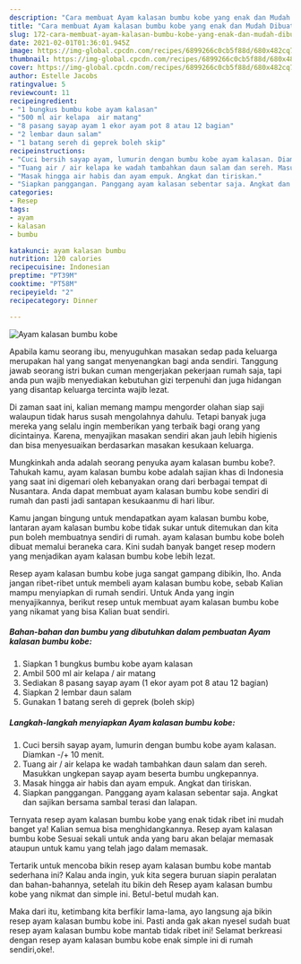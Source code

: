 ```yaml
---
description: "Cara membuat Ayam kalasan bumbu kobe yang enak dan Mudah Dibuat"
title: "Cara membuat Ayam kalasan bumbu kobe yang enak dan Mudah Dibuat"
slug: 172-cara-membuat-ayam-kalasan-bumbu-kobe-yang-enak-dan-mudah-dibuat
date: 2021-02-01T01:36:01.945Z
image: https://img-global.cpcdn.com/recipes/6899266c0cb5f88d/680x482cq70/ayam-kalasan-bumbu-kobe-foto-resep-utama.jpg
thumbnail: https://img-global.cpcdn.com/recipes/6899266c0cb5f88d/680x482cq70/ayam-kalasan-bumbu-kobe-foto-resep-utama.jpg
cover: https://img-global.cpcdn.com/recipes/6899266c0cb5f88d/680x482cq70/ayam-kalasan-bumbu-kobe-foto-resep-utama.jpg
author: Estelle Jacobs
ratingvalue: 5
reviewcount: 11
recipeingredient:
- "1 bungkus bumbu kobe ayam kalasan"
- "500 ml air kelapa  air matang"
- "8 pasang sayap ayam 1 ekor ayam pot 8 atau 12 bagian"
- "2 lembar daun salam"
- "1 batang sereh di geprek boleh skip"
recipeinstructions:
- "Cuci bersih sayap ayam, lumurin dengan bumbu kobe ayam kalasan. Diamkan -/+ 10 menit."
- "Tuang air / air kelapa ke wadah tambahkan daun salam dan sereh. Masukkan ungkepan sayap ayam beserta bumbu ungkepannya."
- "Masak hingga air habis dan ayam empuk. Angkat dan tiriskan."
- "Siapkan panggangan. Panggang ayam kalasan sebentar saja. Angkat dan sajikan bersama sambal terasi dan lalapan."
categories:
- Resep
tags:
- ayam
- kalasan
- bumbu

katakunci: ayam kalasan bumbu 
nutrition: 120 calories
recipecuisine: Indonesian
preptime: "PT39M"
cooktime: "PT58M"
recipeyield: "2"
recipecategory: Dinner

---
```



![Ayam kalasan bumbu kobe](https://img-global.cpcdn.com/recipes/6899266c0cb5f88d/680x482cq70/ayam-kalasan-bumbu-kobe-foto-resep-utama.jpg)

Apabila kamu seorang ibu, menyuguhkan masakan sedap pada keluarga merupakan hal yang sangat menyenangkan bagi anda sendiri. Tanggung jawab seorang istri bukan cuman mengerjakan pekerjaan rumah saja, tapi anda pun wajib menyediakan kebutuhan gizi terpenuhi dan juga hidangan yang disantap keluarga tercinta wajib lezat.

Di zaman  saat ini, kalian memang mampu mengorder olahan siap saji walaupun tidak harus susah mengolahnya dahulu. Tetapi banyak juga mereka yang selalu ingin memberikan yang terbaik bagi orang yang dicintainya. Karena, menyajikan masakan sendiri akan jauh lebih higienis dan bisa menyesuaikan berdasarkan masakan kesukaan keluarga. 



Mungkinkah anda adalah seorang penyuka ayam kalasan bumbu kobe?. Tahukah kamu, ayam kalasan bumbu kobe adalah sajian khas di Indonesia yang saat ini digemari oleh kebanyakan orang dari berbagai tempat di Nusantara. Anda dapat membuat ayam kalasan bumbu kobe sendiri di rumah dan pasti jadi santapan kesukaanmu di hari libur.

Kamu jangan bingung untuk mendapatkan ayam kalasan bumbu kobe, lantaran ayam kalasan bumbu kobe tidak sukar untuk ditemukan dan kita pun boleh membuatnya sendiri di rumah. ayam kalasan bumbu kobe boleh dibuat memalui beraneka cara. Kini sudah banyak banget resep modern yang menjadikan ayam kalasan bumbu kobe lebih lezat.

Resep ayam kalasan bumbu kobe juga sangat gampang dibikin, lho. Anda jangan ribet-ribet untuk membeli ayam kalasan bumbu kobe, sebab Kalian mampu menyiapkan di rumah sendiri. Untuk Anda yang ingin menyajikannya, berikut resep untuk membuat ayam kalasan bumbu kobe yang nikamat yang bisa Kalian buat sendiri.

<!--inarticleads1-->

##### Bahan-bahan dan bumbu yang dibutuhkan dalam pembuatan Ayam kalasan bumbu kobe:

1. Siapkan 1 bungkus bumbu kobe ayam kalasan
1. Ambil 500 ml air kelapa / air matang
1. Sediakan 8 pasang sayap ayam (1 ekor ayam pot 8 atau 12 bagian)
1. Siapkan 2 lembar daun salam
1. Gunakan 1 batang sereh di geprek (boleh skip)




<!--inarticleads2-->

##### Langkah-langkah menyiapkan Ayam kalasan bumbu kobe:

1. Cuci bersih sayap ayam, lumurin dengan bumbu kobe ayam kalasan. Diamkan -/+ 10 menit.
1. Tuang air / air kelapa ke wadah tambahkan daun salam dan sereh. Masukkan ungkepan sayap ayam beserta bumbu ungkepannya.
1. Masak hingga air habis dan ayam empuk. Angkat dan tiriskan.
1. Siapkan panggangan. Panggang ayam kalasan sebentar saja. Angkat dan sajikan bersama sambal terasi dan lalapan.




Ternyata resep ayam kalasan bumbu kobe yang enak tidak ribet ini mudah banget ya! Kalian semua bisa menghidangkannya. Resep ayam kalasan bumbu kobe Sesuai sekali untuk anda yang baru akan belajar memasak ataupun untuk kamu yang telah jago dalam memasak.

Tertarik untuk mencoba bikin resep ayam kalasan bumbu kobe mantab sederhana ini? Kalau anda ingin, yuk kita segera buruan siapin peralatan dan bahan-bahannya, setelah itu bikin deh Resep ayam kalasan bumbu kobe yang nikmat dan simple ini. Betul-betul mudah kan. 

Maka dari itu, ketimbang kita berfikir lama-lama, ayo langsung aja bikin resep ayam kalasan bumbu kobe ini. Pasti anda gak akan nyesel sudah buat resep ayam kalasan bumbu kobe mantab tidak ribet ini! Selamat berkreasi dengan resep ayam kalasan bumbu kobe enak simple ini di rumah sendiri,oke!.

